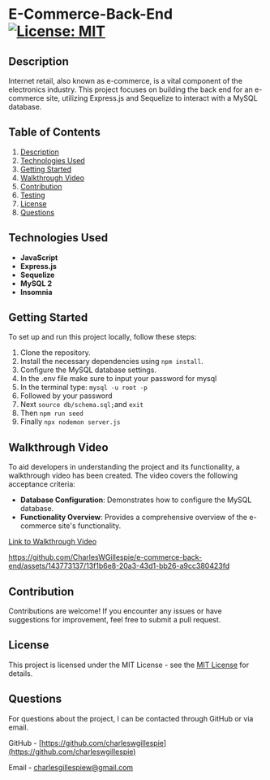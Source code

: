 # E-Commerce-Back-End [![License: MIT](https://img.shields.io/badge/License-MIT-yellow.svg)](https://opensource.org/licenses/MIT)

## Description
Internet retail, also known as e-commerce, is a vital component of the electronics industry. This project focuses on building the back end for an e-commerce site, utilizing Express.js and Sequelize to interact with a MySQL database. 

## Table of Contents
1. [Description](#description)
2. [Technologies Used](#technologies-used)
3. [Getting Started](#getting-started)
4. [Walkthrough Video](#walkthrough-video)
5. [Contribution](#contribution)
6. [Testing](#testing)
7. [License](#license)
8. [Questions](#questions)

## Technologies Used
- **JavaScript**
- **Express.js**
- **Sequelize**
- **MySQL 2**
- **Insomnia**

## Getting Started
To set up and run this project locally, follow these steps:

1. Clone the repository.
2. Install the necessary dependencies using `npm install`.
3. Configure the MySQL database settings.
4. In the .env file make sure to input your password for mysql
5. In the terminal type: `mysql -u root -p`
6. Followed by your password
7. Next `source db/schema.sql;`and `exit`
8. Then `npm run seed`
9. Finally `npx nodemon server.js`

## Walkthrough Video
To aid developers in understanding the project and its functionality, a walkthrough video has been created. The video covers the following acceptance criteria:

- **Database Configuration**: Demonstrates how to configure the MySQL database.
- **Functionality Overview**: Provides a comprehensive overview of the e-commerce site's functionality.

[Link to Walkthrough Video]()


https://github.com/CharlesWGillespie/e-commerce-back-end/assets/143773137/13f1b6e8-20a3-43d1-bb26-a9cc380423fd


## Contribution
Contributions are welcome! If you encounter any issues or have suggestions for improvement, feel free to submit a pull request.

## License
This project is licensed under the MIT License - see the [MIT License](https://opensource.org/licenses/MIT) for details.

## Questions
For questions about the project, I can be contacted through GitHub or via email.

GitHub - [https://github.com/charleswgillespie](https://github.com/charleswgillespie)

Email - charlesgillespiew@gmail.com
